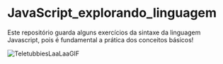 # JavaScript_explorando_linguagem

Este repositório guarda alguns exercícios da sintaxe da linguagem Javascript, pois é fundamental a prática dos conceitos básicos! 

![TeletubbiesLaaLaaGIF](https://user-images.githubusercontent.com/79110285/173253610-5fcf6a37-e69c-4dd5-9f7e-89efa97ab9ad.gif)
